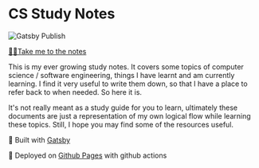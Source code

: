 # CS Study Notes

![Gatsby Publish](https://github.com/danny460/cs-notes/workflows/Gatsby%20Publish/badge.svg?branch=master)

[💁‍♂️Take me to the notes](https://danny460.github.io/cs-notes/)

This is my ever growing study notes. It covers some topics of computer science / software engineering, things I have learnt and am currently learning. I find it very useful to write them down, so that I have a place to refer back to when needed. So here it is.

It's not really meant as a study guide for you to learn, ultimately these documents are just a representation of my own logical flow while learning these topics. Still, I hope you may find some of the resources useful.

💜 Built with [Gatsby](https://github.com/gatsbyjs/gatsby)

🖤 Deployed on [Github Pages](https://pages.github.com/) with github actions
